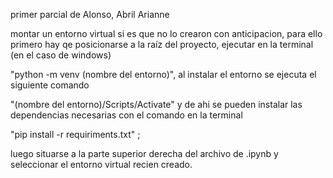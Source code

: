 primer parcial de Alonso, Abril Arianne

montar un entorno virtual si es que no lo crearon con anticipacion, para ello primero hay qe posicionarse a la raíz del proyecto, 
ejecutar  en la terminal (en el caso de windows) 

"python -m venv (nombre del entorno)", 
al instalar el entorno se ejecuta el siguiente comando 

"(nombre del entorno)/Scripts/Activate" 
y de ahi se pueden instalar las dependencias necesarias con el comando en la terminal 

"pip install -r requiriments.txt" ;

luego situarse a la parte superior derecha del archivo de .ipynb y seleccionar el entorno virtual recien creado.